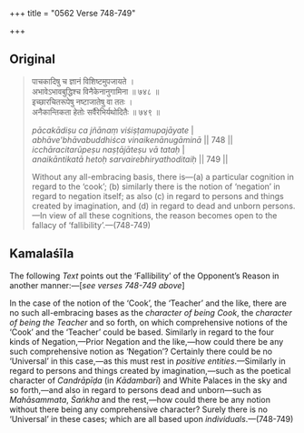 +++
title = "0562 Verse 748-749"

+++
## Original 
>
> पाचकादिषु च ज्ञानं विशिष्टमुपजायते ।  
> अभावेऽभावबुद्धिश्च विनैकेनानुगामिना ॥ ७४८ ॥  
> इच्छारचितरूपेषु नष्टाजातेषु वा ततः ।  
> अनैकान्तिकता हेतोः सर्वैरेभिर्यथोदितैः ॥ ७४९ ॥ 
>
> *pācakādiṣu ca jñānaṃ viśiṣṭamupajāyate* \|  
> *abhāve'bhāvabuddhiśca vinaikenānugāminā* \|\| 748 \|\|  
> *icchāracitarūpeṣu naṣṭājāteṣu vā tataḥ* \|  
> *anaikāntikatā hetoḥ sarvairebhiryathoditaiḥ* \|\| 749 \|\| 
>
> Without any all-embracing basis, there is—(a) a particular cognition in regard to the ‘cook’; (b) similarly there is the notion of ‘negation’ in regard to negation itself; as also (c) in regard to persons and things created by imagination, and (d) in regard to dead and unborn persons.—In view of all these cognitions, the reason becomes open to the fallacy of ‘fallibility’.—(748-749)



## Kamalaśīla

The following *Text* points out the ‘Fallibility’ of the Opponent’s Reason in another manner:—[*see verses 748-749 above*]

In the case of the notion of the ‘Cook’, the ‘Teacher’ and the like, there are no such all-embracing bases as the *character of being Cook*, the *character of being the Teacher* and so forth, on which comprehensive notions of the ‘Cook’ and the ‘Teacher’ could be based. Similarly in regard to the four kinds of Negation,—Prior Negation and the like,—how could there be any such comprehensive notion as ‘Negation’? Certainly there could be no ‘Universal’ in this case,—as this must rest in *positive entities*.—Similarly in regard to persons and things created by imagination,—such as the poetical character of *Candrāpīḍa* (in *Kādambarī*) and White Palaces in the sky and so forth,—and also in regard to persons dead and unborn—such as *Mahāsammata*, *Śaṅkha* and the rest,—how could there be any notion without there being any comprehensive character? Surely there is no ‘Universal’ in these cases; which are all based upon *individuals*.—(748-749)



